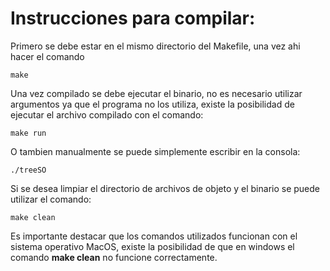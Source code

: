 # Instrucciones para compilar:

Primero se debe estar en el mismo directorio del Makefile, una vez ahi hacer el comando
    
    make

Una vez compilado se debe ejecutar el binario, no es necesario utilizar argumentos ya que el programa no los utiliza, existe la posibilidad de ejecutar el archivo compilado con el comando:

    make run

O tambien manualmente se puede simplemente escribir en la consola:

    ./treeSO

Si se desea limpiar el directorio de archivos de objeto y el binario se puede utilizar el comando:

    make clean

Es importante destacar que los comandos utilizados funcionan con el sistema operativo MacOS, existe la posibilidad de que en windows el comando **make clean** no funcione correctamente.

